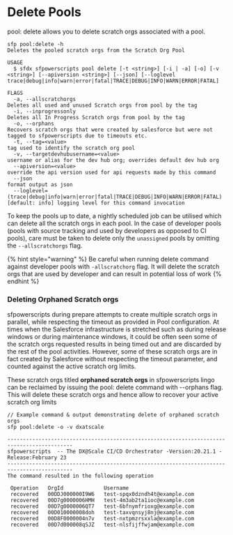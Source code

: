 # Delete Pools

pool: delete allows you to delete scratch orgs associated with a pool.

```
sfp pool:delete -h
Deletes the pooled scratch orgs from the Scratch Org Pool

USAGE
  $ sfdx sfpowerscripts pool delete [-t <string>] [-i | -a] [-o] [-v <string>] [--apiversion <string>] [--json] [--loglevel trace|debug|info|warn|error|fatal|TRACE|DEBUG|INFO|WARN|ERROR|FATAL]

FLAGS
  -a, --allscratchorgs                                                              Deletes all used and unused Scratch orgs from pool by the tag
  -i, --inprogressonly                                                              Deletes all In Progress Scratch orgs from pool by the tag
  -o, --orphans                                                                     Recovers scratch orgs that were created by salesforce but were not tagged to sfpowerscripts due to timeouts etc.
  -t, --tag=<value>                                                                 tag used to identify the scratch org pool
  -v, --targetdevhubusername=<value>                                                username or alias for the dev hub org; overrides default dev hub org
  --apiversion=<value>                                                              override the api version used for api requests made by this command
  --json                                                                            format output as json
  --loglevel=(trace|debug|info|warn|error|fatal|TRACE|DEBUG|INFO|WARN|ERROR|FATAL)  [default: info] logging level for this command invocation

```

To keep the pools up to date, a nightly scheduled job can be utilised which can delete all the scratch orgs in each pool.  In the case of developer pools (pools with source tracking and used by developers as opposed to CI pools), care must be taken to delete only the `unassigned` pools by omitting the `--allscratchorgs` flag.

{% hint style="warning" %}
&#x20;Be careful when running delete command against developer pools with  `-allscratchorg` flag. It will delete the scratch orgs that are used by developer and can result in potential loss of work
{% endhint %}

### Deleting Orphaned Scratch orgs

sfpowerscripts during prepare attempts to create multiple scratch orgs in parallel, while respecting the timeout as provided in Pool configuration.  At times when the Salesforce infrastructure is stretched such as during release windows or during maintenance windows, it could be often seen some of the scratch orgs requested results in being timed out and are discarded by the rest of the pool activities. However, some of these scratch orgs are in fact created by Salesforce without respecting the timeout parameter,  and counted against the active scratch org limits.

These scratch orgs titled **orphaned scratch orgs** in sfpowerscripts lingo can be reclaimed by issuing the pool: delete command with --orphans flag.  This will delete these scratch orgs and hence allow to recover your active scratch org limits

```
// Example command & output demonstrating delete of orphaned scratch orgs
sfp pool:delete -o -v dxatscale   

-------------------------------------------------------------------------------------------
sfpowerscripts  -- The DX@Scale CI/CD Orchestrator -Version:20.21.1 -Release:February 23
-------------------------------------------------------------------------------------------
The command resulted in the following operation
                                                               
 Operation   OrgId             Username                      
 recovered   00DDJ000000I9W6   test-spqx0dzndh4t@example.com 
 recovered   00D7g0000006HMH   test-4m3ab2ta1ioc@example.com 
 recovered   00D7g0000006QT7   test-6bfnymfrioxg@example.com 
 recovered   00D010000008doh   test-taxvqnsyj8nj@example.com 
 recovered   00D8F0000004n7v   test-nxtpmzrsxxla@example.com 
 recovered   00D7d000008qSJZ   test-nlsfijffwjam@example.com   
```
